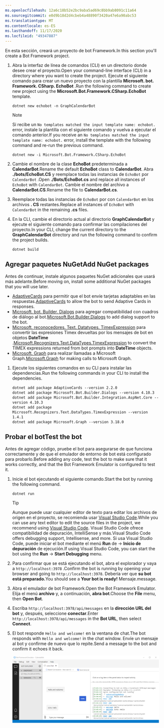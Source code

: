 ```yaml
---
ms.openlocfilehash: 12a6c18b52e2bc9aba5ad69c8bb9ab8091c11a64
ms.sourcegitcommit: e0d9b18d2d4cbeb4a48890f3420a47e6a90abc53
ms.translationtype: MT
ms.contentlocale: es-ES
ms.lasthandoff: 11/17/2020
ms.locfileid: "49347887"
---
```

<!-- markdownlint-disable MD002 MD041 -->

<span data-ttu-id="e10e1-101">En esta sección, creará un proyecto de bot Framework.</span><span class="sxs-lookup"><span data-stu-id="e10e1-101">In this section you'll create a Bot Framework project.</span></span>

1. <span data-ttu-id="e10e1-102">Abra la interfaz de línea de comandos (CLI) en un directorio donde desee crear el proyecto.</span><span class="sxs-lookup"><span data-stu-id="e10e1-102">Open your command-line interface (CLI) in a directory where you want to create the project.</span></span> <span data-ttu-id="e10e1-103">Ejecute el siguiente comando para crear un nuevo proyecto con la plantilla **Microsoft. bot. Framework. CSharp. EchoBot** .</span><span class="sxs-lookup"><span data-stu-id="e10e1-103">Run the following command to create new project using the **Microsoft.Bot.Framework.CSharp.EchoBot** template.</span></span>

    ```dotnetcli
    dotnet new echobot -n GraphCalendarBot
    ```

    > [!NOTE]
    > <span data-ttu-id="e10e1-104">Si recibe un `No templates matched the input template name: echobot.` error, instale la plantilla con el siguiente comando y vuelva a ejecutar el comando anterior.</span><span class="sxs-lookup"><span data-stu-id="e10e1-104">If you receive an `No templates matched the input template name: echobot.` error, install the template with the following command and re-run the previous command.</span></span>
    >
    > ```dotnetcli
    > dotnet new -i Microsoft.Bot.Framework.CSharp.EchoBot
    > ```

1. <span data-ttu-id="e10e1-105">Cambie el nombre de la clase **EchoBot** predeterminada a **CalendarBot**.</span><span class="sxs-lookup"><span data-stu-id="e10e1-105">Rename the default **EchoBot** class to **CalendarBot**.</span></span> <span data-ttu-id="e10e1-106">Abra **./bots/EchoBot.CS** y reemplace todas las instancias de `EchoBot` por `CalendarBot` .</span><span class="sxs-lookup"><span data-stu-id="e10e1-106">Open **./Bots/EchoBot.cs** and replace all instances of `EchoBot` with `CalendarBot`.</span></span> <span data-ttu-id="e10e1-107">Cambie el nombre del archivo a **CalendarBot.CS**.</span><span class="sxs-lookup"><span data-stu-id="e10e1-107">Rename the file to **CalendarBot.cs**.</span></span>

1. <span data-ttu-id="e10e1-108">Reemplace todas las instancias de `EchoBot` por con `CalendarBot` en los archivos **. CS** restantes.</span><span class="sxs-lookup"><span data-stu-id="e10e1-108">Replace all instances of `EchoBot` with `CalendarBot` in the remaining **.cs** files.</span></span>

1. <span data-ttu-id="e10e1-109">En la CLI, cambie el directorio actual al directorio **GraphCalendarBot** y ejecute el siguiente comando para confirmar las compilaciones del proyecto.</span><span class="sxs-lookup"><span data-stu-id="e10e1-109">In your CLI, change the current directory to the **GraphCalendarBot** directory and run the following command to confirm the project builds.</span></span>

    ```dotnetcli
    dotnet build
    ```

## <a name="add-nuget-packages"></a><span data-ttu-id="e10e1-110">Agregar paquetes NuGet</span><span class="sxs-lookup"><span data-stu-id="e10e1-110">Add NuGet packages</span></span>

<span data-ttu-id="e10e1-111">Antes de continuar, instale algunos paquetes NuGet adicionales que usará más adelante.</span><span class="sxs-lookup"><span data-stu-id="e10e1-111">Before moving on, install some additional NuGet packages that you will use later.</span></span>

- <span data-ttu-id="e10e1-112">[AdaptiveCards](https://www.nuget.org/packages/AdaptiveCards/) para permitir que el bot envíe tarjetas adaptables en las respuestas.</span><span class="sxs-lookup"><span data-stu-id="e10e1-112">[AdaptiveCards](https://www.nuget.org/packages/AdaptiveCards/) to allow the bot to send Adaptive Cards in responses.</span></span>
- <span data-ttu-id="e10e1-113">[Microsoft. bot. Builder. Dialogs](https://www.nuget.org/packages/Microsoft.Bot.Builder.Dialogs/) para agregar compatibilidad con cuadros de diálogo al bot.</span><span class="sxs-lookup"><span data-stu-id="e10e1-113">[Microsoft.Bot.Builder.Dialogs](https://www.nuget.org/packages/Microsoft.Bot.Builder.Dialogs/) to add dialog support to the bot.</span></span>
- <span data-ttu-id="e10e1-114">[Microsoft. reconocedores. Text. Datatypes. TimexExpression](https://www.nuget.org/packages/Microsoft.Recognizers.Text.DataTypes.TimexExpression/) para convertir las expresiones Timex devueltas por los mensajes de bot en objetos **DateTime** .</span><span class="sxs-lookup"><span data-stu-id="e10e1-114">[Microsoft.Recognizers.Text.DataTypes.TimexExpression](https://www.nuget.org/packages/Microsoft.Recognizers.Text.DataTypes.TimexExpression/) to convert the TIMEX expressions returned from bot prompts into **DateTime** objects.</span></span>
- <span data-ttu-id="e10e1-115">[Microsoft. Graph](https://www.nuget.org/packages/Microsoft.Graph/) para realizar llamadas a Microsoft Graph.</span><span class="sxs-lookup"><span data-stu-id="e10e1-115">[Microsoft.Graph](https://www.nuget.org/packages/Microsoft.Graph/) for making calls to Microsoft Graph.</span></span>

1. <span data-ttu-id="e10e1-116">Ejecute los siguientes comandos en su CLI para instalar las dependencias.</span><span class="sxs-lookup"><span data-stu-id="e10e1-116">Run the following commands in your CLI to install the dependencies.</span></span>

    ```Shell
    dotnet add package AdaptiveCards --version 2.2.0
    dotnet add package Microsoft.Bot.Builder.Dialogs --version 4.10.3
    dotnet add package Microsoft.Bot.Builder.Integration.AspNet.Core --version 4.10.3
    dotnet add package Microsoft.Recognizers.Text.DataTypes.TimexExpression --version 1.4.1
    dotnet add package Microsoft.Graph --version 3.18.0
    ```

## <a name="test-the-bot"></a><span data-ttu-id="e10e1-117">Probar el bot</span><span class="sxs-lookup"><span data-stu-id="e10e1-117">Test the bot</span></span>

<span data-ttu-id="e10e1-118">Antes de agregar código, pruebe el bot para asegurarse de que funciona correctamente y de que el emulador de entorno de bot está configurado para probarlo.</span><span class="sxs-lookup"><span data-stu-id="e10e1-118">Before adding any code, test the bot to make sure that it works correctly, and that the Bot Framework Emulator is configured to test it.</span></span>

1. <span data-ttu-id="e10e1-119">Inicie el bot ejecutando el siguiente comando.</span><span class="sxs-lookup"><span data-stu-id="e10e1-119">Start the bot by running the following command.</span></span>

    ```dotnetcli
    dotnet run
    ```

    > [!TIP]
    > <span data-ttu-id="e10e1-120">Aunque puede usar cualquier editor de texto para editar los archivos de origen en el proyecto, se recomienda usar [Visual Studio Code](https://code.visualstudio.com/).</span><span class="sxs-lookup"><span data-stu-id="e10e1-120">While you can use any text editor to edit the source files in the project, we recommend using [Visual Studio Code](https://code.visualstudio.com/).</span></span> <span data-ttu-id="e10e1-121">Visual Studio Code ofrece compatibilidad de depuración, IntelliSense y más.</span><span class="sxs-lookup"><span data-stu-id="e10e1-121">Visual Studio Code offers debugging support, Intellisense, and more.</span></span> <span data-ttu-id="e10e1-122">Si usa Visual Studio Code, puede iniciar el bot mediante el menú **Run** de  ->  **Inicio de depuración** de ejecución.</span><span class="sxs-lookup"><span data-stu-id="e10e1-122">If using Visual Studio Code, you can start the bot using the **Run** -> **Start Debugging** menu.</span></span>

1. <span data-ttu-id="e10e1-123">Para confirmar que se está ejecutando el bot, abra el explorador y vaya a `http://localhost:3978` .</span><span class="sxs-lookup"><span data-stu-id="e10e1-123">Confirm the bot is running by opening your browser and going to `http://localhost:3978`.</span></span> <span data-ttu-id="e10e1-124">Debería ver que **su bot está preparado.**</span><span class="sxs-lookup"><span data-stu-id="e10e1-124">You should see a **Your bot is ready!**</span></span> <span data-ttu-id="e10e1-125">Mensaje.</span><span class="sxs-lookup"><span data-stu-id="e10e1-125">message.</span></span>

1. <span data-ttu-id="e10e1-126">Abra el emulador de bot Framework.</span><span class="sxs-lookup"><span data-stu-id="e10e1-126">Open the Bot Framework Emulator.</span></span> <span data-ttu-id="e10e1-127">Elija el menú **archivo** y, a continuación, **abra bot**.</span><span class="sxs-lookup"><span data-stu-id="e10e1-127">Choose the **File** menu, then **Open Bot**.</span></span>

1. <span data-ttu-id="e10e1-128">Escriba `http://localhost:3978/api/messages` en la **dirección URL del bot** y, después, seleccione **conectar**.</span><span class="sxs-lookup"><span data-stu-id="e10e1-128">Enter `http://localhost:3978/api/messages` in the **Bot URL**, then select **Connect**.</span></span>

1. <span data-ttu-id="e10e1-129">El bot responde `Hello and welcome!` en la ventana de chat.</span><span class="sxs-lookup"><span data-stu-id="e10e1-129">The bot responds with `Hello and welcome!` in the chat window.</span></span> <span data-ttu-id="e10e1-130">Envíe un mensaje al bot y confirme de nuevo que lo repite.</span><span class="sxs-lookup"><span data-stu-id="e10e1-130">Send a message to the bot and confirm it echoes it back.</span></span>

    ![Captura de pantalla del emulador de bot Framework conectado al bot](images/test-emulator.png)
